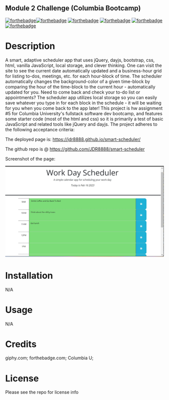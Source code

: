 ## Module 2 Challenge (Columbia Bootcamp)
[![forthebadge](https://forthebadge.com/images/badges/powered-by-coffee.svg)](https://forthebadge.com)[![forthebadge](https://forthebadge.com/images/badges/uses-html.svg)](https://forthebadge.com) [![forthebadge](https://forthebadge.com/images/badges/uses-css.svg)](https://forthebadge.com) [![forthebadge](https://forthebadge.com/images/badges/uses-js.svg)](https://forthebadge.com) [![forthebadge](https://forthebadge.com/images/badges/gluten-free.svg)](https://forthebadge.com) [![forthebadge](https://forthebadge.com/images/badges/uses-badges.svg)](https://forthebadge.com)

# Description
A smart, adaptive scheduler app that uses jQuery, dayjs, bootstrap, css, html, vanilla JavaScript, local storage, and clever thinking. One can visit the site to see the current date automatically updated and a business-hour grid for listing to-dos, meetings, etc. for each hour-block of time. The scheduler automatically changes the background-color of a given time-block by comparing the hour of the time-block to the current hour - automatically updated for you. Need to come back and check your to-do list or appointments? The scheduler app utilizes local storage so you can easily save whatever you type in for each block in the schedule - it will be waiting for you when you come back to the app later! 
This project is hw assignment #5 for Columbia University's fullstack software dev bootcamp, and features some starter code (most of the html and css) so it is primarily a test of basic JavaScript and related tools like jQuery and dayjs. The project adheres to the following acceptance criteria:




The deployed page is: https://jdr8888.github.io/smart-scheduler/



The github repo is @ https://github.com/JDR8888/smart-scheduler

Screenshot of the page:

![screenshot of project](/assets/screenshot-05.jpg)


# Installation
N/A
# Usage
N/A
# Credits
giphy.com; forthebadge.com; Columbia U;
# License
Please see the repo for license info